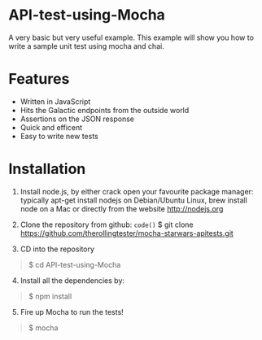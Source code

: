 # API-test-using-Mocha
A very basic but very useful example. This example will show you how to write a sample unit test using mocha and chai.


# Features
* Written in JavaScript
* Hits the Galactic endpoints from the outside world
* Assertions on the JSON response
* Quick and efficent
* Easy to write new tests

# Installation

1) Install node.js, by either crack open your favourite package manager: typically apt-get install nodejs on Debian/Ubuntu Linux, brew install node on a Mac or directly from the website http://nodejs.org

2) Clone the repository from github:
`code()` $ git clone https://github.com/therollingtester/mocha-starwars-apitests.git

3) CD into the repository 
>$ cd API-test-using-Mocha

4) Install all the dependencies by:
>$ npm install

5) Fire up Mocha to run the tests!
>$ mocha


